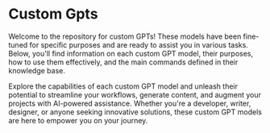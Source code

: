 # Custom Gpts

Welcome to the repository for custom GPTs! These models have been fine-tuned for specific purposes and are ready to assist you in various tasks. Below, you'll find information on each custom GPT model, their purposes, how to use them effectively, and the main commands defined in their knowledge base.

Explore the capabilities of each custom GPT model and unleash their potential to streamline your workflows, generate content, and augment your projects with AI-powered assistance. Whether you're a developer, writer, designer, or anyone seeking innovative solutions, these custom GPT models are here to empower you on your journey.